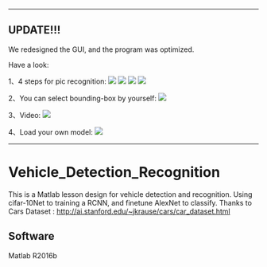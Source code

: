 -----------------------------------------------------------------------------------------------------

## UPDATE!!!

We redesigned the GUI, and the program was optimized.

Have a look:

1、4 steps for pic recognition:
![](http://img.blog.csdn.net/20170331082108445?watermark/2/text/aHR0cDovL2Jsb2cuY3Nkbi5uZXQvTXJfQ3Vycnk=/font/5a6L5L2T/fontsize/400/fill/I0JBQkFCMA==/dissolve/70/gravity/SouthEast)
![](http://img.blog.csdn.net/20170331082231677?watermark/2/text/aHR0cDovL2Jsb2cuY3Nkbi5uZXQvTXJfQ3Vycnk=/font/5a6L5L2T/fontsize/400/fill/I0JBQkFCMA==/dissolve/70/gravity/SouthEast)
![](http://img.blog.csdn.net/20170331082302743?watermark/2/text/aHR0cDovL2Jsb2cuY3Nkbi5uZXQvTXJfQ3Vycnk=/font/5a6L5L2T/fontsize/400/fill/I0JBQkFCMA==/dissolve/70/gravity/SouthEast)
![](http://img.blog.csdn.net/20170331082358054?watermark/2/text/aHR0cDovL2Jsb2cuY3Nkbi5uZXQvTXJfQ3Vycnk=/font/5a6L5L2T/fontsize/400/fill/I0JBQkFCMA==/dissolve/70/gravity/SouthEast)

2、You can select bounding-box by yourself:
![](http://img.blog.csdn.net/20170331082605869?watermark/2/text/aHR0cDovL2Jsb2cuY3Nkbi5uZXQvTXJfQ3Vycnk=/font/5a6L5L2T/fontsize/400/fill/I0JBQkFCMA==/dissolve/70/gravity/SouthEast)

3、Video:
![](http://img.blog.csdn.net/20170331082818917?watermark/2/text/aHR0cDovL2Jsb2cuY3Nkbi5uZXQvTXJfQ3Vycnk=/font/5a6L5L2T/fontsize/400/fill/I0JBQkFCMA==/dissolve/70/gravity/SouthEast)

4、Load your own model:
![](http://img.blog.csdn.net/20170331082922125?watermark/2/text/aHR0cDovL2Jsb2cuY3Nkbi5uZXQvTXJfQ3Vycnk=/font/5a6L5L2T/fontsize/400/fill/I0JBQkFCMA==/dissolve/70/gravity/SouthEast)

-----------------------------------------------------------------------------------------------------

# Vehicle_Detection_Recognition
This is a Matlab lesson design for vehicle detection and recognition.  Using cifar-10Net to training a RCNN, and finetune AlexNet to classify. Thanks to Cars Dataset : http://ai.stanford.edu/~jkrause/cars/car_dataset.html

## Software

Matlab R2016b




